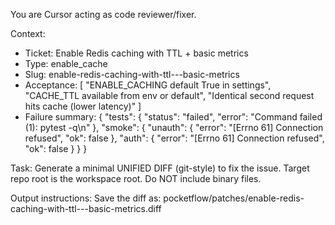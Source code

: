 You are Cursor acting as code reviewer/fixer.

Context:
- Ticket: Enable Redis caching with TTL + basic metrics
- Type: enable_cache
- Slug: enable-redis-caching-with-ttl---basic-metrics
- Acceptance: [
  "ENABLE_CACHING default True in settings",
  "CACHE_TTL available from env or default",
  "Identical second request hits cache (lower latency)"
]
- Failure summary: {
  "tests": {
    "status": "failed",
    "error": "Command failed (1): pytest -q\n"
  },
  "smoke": {
    "unauth": {
      "error": "[Errno 61] Connection refused",
      "ok": false
    },
    "auth": {
      "error": "[Errno 61] Connection refused",
      "ok": false
    }
  }
}

Task:
Generate a minimal UNIFIED DIFF (git-style) to fix the issue.
Target repo root is the workspace root. Do NOT include binary files.

Output instructions:
Save the diff as: pocketflow/patches/enable-redis-caching-with-ttl---basic-metrics.diff
